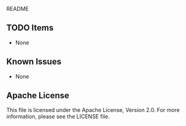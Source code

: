 README

## TODO Items
- None

## Known Issues
- None

## Apache License
This file is licensed under the Apache License, Version 2.0. For more information, please see the LICENSE file.